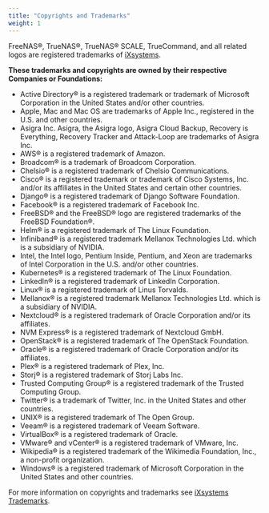 ```yaml
---
title: "Copyrights and Trademarks"
weight: 1
---
```


FreeNAS®, TrueNAS®, TrueNAS® SCALE, TrueCommand, and all related logos are registered trademarks of [iXsystems](https://www.ixsystems.com/).

**These trademarks and copyrights are owned by their respective Companies or Foundations:**

* Active Directory® is a registered trademark or trademark of Microsoft Corporation in the United States and/or other countries.
* Apple, Mac and Mac OS are trademarks of Apple Inc., registered in the U.S. and other countries.
* Asigra Inc. Asigra, the Asigra logo, Asigra Cloud Backup, Recovery is Everything, Recovery Tracker and Attack-Loop are trademarks of Asigra Inc.
* AWS® is a registered trademark of Amazon.
* Broadcom® is a trademark of Broadcom Corporation.
* Chelsio® is a registered trademark of Chelsio Communications.
* Cisco® is a registered trademark or trademark of Cisco Systems, Inc. and/or its affiliates in the United States and certain other countries.
* Django® is a registered trademark of Django Software Foundation.
* Facebook® is a registered trademark of Facebook Inc.
* FreeBSD® and the FreeBSD® logo are registered trademarks of the FreeBSD Foundation®.
* Helm® is a registered trademark of The Linux Foundation.
* Infiniband® is a registered trademark Mellanox Technologies Ltd. which is a subsidiary of NVIDIA.
* Intel, the Intel logo, Pentium Inside, Pentium, and Xeon are trademarks of Intel Corporation in the U.S. and/or other countries.
* Kubernetes® is a registered trademark of The Linux Foundation.
* LinkedIn® is a registered trademark of LinkedIn Corporation.
* Linux® is a registered trademark of Linus Torvalds.
* Mellanox® is a registered trademark Mellanox Technologies Ltd. which is a subsidiary of NVIDIA.
* Nextcloud® is a registered trademark of Oracle Corporation and/or its affiliates.
* NVM Express® is a registered trademark of Nextcloud GmbH.
* OpenStack® is a registered trademark of The OpenStack Foundation.
* Oracle® is a registered trademark of Oracle Corporation and/or its affiliates.
* Plex® is a registered trademark of Plex, Inc.
* Storj® is a registered trademark of Storj Labs Inc.
* Trusted Computing Group® is a registered trademark of the Trusted Computing Group.
* Twitter® is a trademark of Twitter, Inc. in the United States and other countries.
* UNIX® is a registered trademark of The Open Group.
* Veeam® is a registered trademark of Veeam Software.
* VirtualBox® is a registered trademark of Oracle.
* VMware® and vCenter® is a registered trademark of VMware, Inc.
* Wikipedia® is a registered trademark of the Wikimedia Foundation, Inc., a non-profit organization.
* Windows® is a registered trademark of Microsoft Corporation in the United States and other countries.

For more information on copyrights and trademarks see [iXsystems Trademarks](https://www.ixsystems.com/trademarks/).